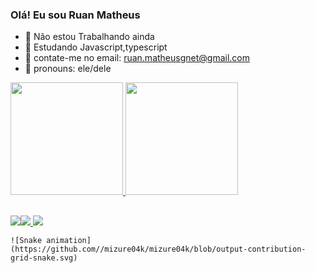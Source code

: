 ### Olá! Eu sou Ruan Matheus

- 🔭 Não estou Trabalhando ainda
- 🌱 Estudando Javascript,typescript 
- 👯 contate-me no email: ruan.matheusgnet@gmail.com
- 🤔 pronouns: ele/dele 

<div> 
  <a href="https://github.com/mizure04k">
  <img height="180cm" src="https://github-readme-stats.vercel.app/api?username=mizure04k&show_icons=true&theme=dark&include_all_commits=true&count_private=true"/>
  <img height="180cm" src="htps://github-readme-stats.vercel.app/api/top-langs/?username=mizure04k&layout=compact&langs_count=16&theme=dark"/>
  </div>
  
   ##
  
  <div>
    <a href="https://instagram.com/mizurex5" target="_blank"><img src="https://img.shields.io/badge/Instagram-%23E440eF?style=for-the-badge&logo=instagram&logoColor=white"
    <a href="https://discord.gg/mizurekkkkkk04#3719" target="_blank"><img src="https://img.shields.io/badge/Discord-7289DA?style=for-the-badge&logo=Discord&logoColor=white" target="_blank">
    </a>
      <a href="mailto:ruan.matheusgnet@gmail.com.tech"><img src="https://img.shields.io/badge/Gmail-%23333?style=for-the-badge&logo=gmail&logoColor=white" target="_blank"></a>  
    
    ![Snake animation] (https://github.com//mizure04k/mizure04k/blob/output-contribution-grid-snake.svg)
                                                                      
  </div>
    
    
  
  
